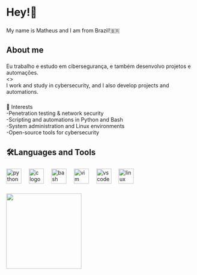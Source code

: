 <h1 align="left">Hey!👋</h1>

###

<p align="left">My name is Matheus and I am from Brazil!🇧🇷</p>

###

<h2 align="left">About me</h2>

###

<p align="left">Eu trabalho e estudo em cibersegurança, e também desenvolvo projetos e automações.<br><><br>I work and study in cybersecurity, and I also develop projects and automations.</p>

###

<p align="left">🧠 Interests<br>-Penetration testing & network security<br>-Scripting and automations in Python and Bash<br>-System administration and Linux environments<br>-Open-source tools for cybersecurity</p>

###

<h2 align="left">🛠️Languages and Tools</h2>

###

<div align="left">
  <img src="https://cdn.jsdelivr.net/gh/devicons/devicon/icons/python/python-original.svg" height="40" alt="python logo"  />
  <img width="12" />
  <img src="https://cdn.jsdelivr.net/gh/devicons/devicon/icons/c/c-original.svg" height="40" alt="c logo"  />
  <img width="12" />
  <img src="https://cdn.jsdelivr.net/gh/devicons/devicon/icons/bash/bash-original.svg" height="40" alt="bash logo"  />
  <img width="12" />
  <img src="https://cdn.jsdelivr.net/gh/devicons/devicon/icons/vim/vim-original.svg" height="40" alt="vim logo"  />
  <img width="12" />
  <img src="https://cdn.jsdelivr.net/gh/devicons/devicon/icons/vscode/vscode-original.svg" height="40" alt="vscode logo"  />
  <img width="12" />
  <img src="https://cdn.jsdelivr.net/gh/devicons/devicon/icons/linux/linux-original.svg" height="40" alt="linux logo"  />
</div>

###

<div align="left">
  <img height="200" src="https://media1.giphy.com/media/v1.Y2lkPTc5MGI3NjExOGFwdmViYWNid3pqYXI5anZxc3p6OWZzaXRmYXFqNG1ocnFpdzJ5ZSZlcD12MV9pbnRlcm5hbF9naWZfYnlfaWQmY3Q9Zw/5Z679ITUbZTodxmd9d/giphy.gif"  />
</div>

###
